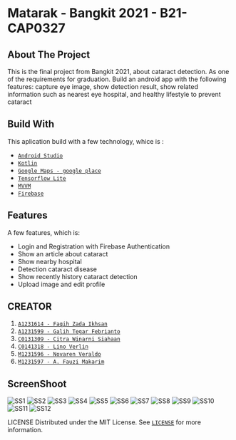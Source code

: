 # Matarak - Bangkit 2021 - B21-CAP0327
## About The Project
This is the final project from Bangkit 2021, about cataract detection.
As one of the requirements for graduation.
Build an android app with the following features: capture eye image, show detection
result, show related information such as nearest eye hospital, and healthy lifestyle to prevent
cataract

## Build With
This aplication build with a few technology, whice is :
 - [`Android Studio`](https://developer.android.com/)
 - [`Kotlin`](https://developer.android.com/kotlin?gclid=Cj0KCQjwna2FBhDPARIsACAEc_Uns4h9_SFELK-D6Hu7mTrlR2ktvg2SF44pqL_WRJtgUJWBO_8DM9YaAnVjEALw_wcB&gclsrc=aw.ds)
 - [`Google Maps - google place`](https://cloud.google.com/maps-platform/places)
 - [`Tensorflow Lite`](https://www.tensorflow.org/lite)
 - [`MVVM`](https://developer.android.com/jetpack/guide?gclid=Cj0KCQjwna2FBhDPARIsACAEc_Vi_Tmmy1y62Ld2rvJr3YvN_qTzlanq_mdapokAAlav30iVtchzMQcaAimKEALw_wcB&gclsrc=aw.ds)
 - [`Firebase`](https://firebase.google.com/)

## Features
A few features, which is:
 - Login and Registration with Firebase Authentication
 - Show an article about cataract
 - Show nearby hospital
 - Detection cataract disease
 - Show recently history cataract detection
 - Upload image and edit profile

## CREATOR
 1. [`A1231614 - Faqih Zada Ikhsan`](https://www.linkedin.com/in/faqihzada)
 2. [`A1231599 - Galih Tegar Febrianto`](https://www.linkedin.com/in/galih-tegar-febrianto/?originalSubdomain=id)
 3. [`C0131309 - Citra Winarni Siahaan`](https://www.linkedin.com/in/citrawinarnis/)
 4. [`C0141318 - Lino Verlin`](https://www.linkedin.com/in/lino-verlin-51a61b1a4/)
 5. [`M1231596 - Novaren Veraldo`](https://id.linkedin.com/in/novarenv)
 6. [`M1231597 - A. Fauzi Makarim`](https://www.linkedin.com/in/fauzi-makarim/)

 
 ## ScreenShoot
![SS1](https://raw.githubusercontent.com/faqihakih/assetMatarak/main/Matarak/1.jpg "Splash Screen")
![SS2](https://raw.githubusercontent.com/faqihakih/assetMatarak/main/Matarak/Screenshot_20210602-110852_Matarak.jpg "Login")
![SS3](https://raw.githubusercontent.com/faqihakih/assetMatarak/main/Matarak/Screenshot_20210602-110858_Matarak.jpg "Registration")
![SS4](https://raw.githubusercontent.com/faqihakih/assetMatarak/main/Matarak/2.jpg "Article")
![SS5](https://raw.githubusercontent.com/faqihakih/assetMatarak/main/Matarak/3.jpg "Article Detail")
![SS6](https://raw.githubusercontent.com/faqihakih/assetMatarak/main/Matarak/4.jpg "Hospital")
![SS7](https://raw.githubusercontent.com/faqihakih/assetMatarak/main/Matarak/5.jpg "History")
![SS8](https://raw.githubusercontent.com/faqihakih/assetMatarak/main/Matarak/6.jpg "Profile")
![SS9](https://raw.githubusercontent.com/faqihakih/assetMatarak/main/Matarak/7.jpg "Edit Profile")
![SS10](https://raw.githubusercontent.com/faqihakih/assetMatarak/main/Matarak/8.jpg "Capture Image")
![SS11](https://raw.githubusercontent.com/faqihakih/assetMatarak/main/Matarak/9.jpg "Crop Image")
![SS12](https://raw.githubusercontent.com/faqihakih/assetMatarak/main/Matarak/10.jpg "Result")

LICENSE
Distributed under the MIT License. See [`LICENSE`](https://github.com/Bangkit-MATAMU/Android-MATAMU/blob/main/LICENSE) for more information.
